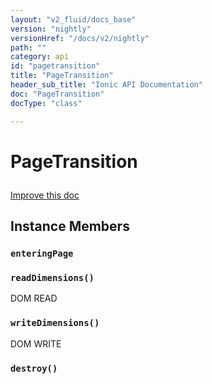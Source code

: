 ```yaml
---
layout: "v2_fluid/docs_base"
version: "nightly"
versionHref: "/docs/v2/nightly"
path: ""
category: api
id: "pagetransition"
title: "PageTransition"
header_sub_title: "Ionic API Documentation"
doc: "PageTransition"
docType: "class"

---
```










<h1 class="api-title">
<a class="anchor" name="page-transition" href="#page-transition"></a>

PageTransition





</h1>

<a class="improve-v2-docs" href="http://github.com/driftyco/ionic/edit/master//Users/mhartington/GitHub/ionic/src/transitions/page-transition.ts#L5">
Improve this doc
</a>










<!-- @usage tag -->


<!-- @property tags -->



<!-- instance methods on the class -->

<h2><a class="anchor" name="instance-members" href="#instance-members"></a>Instance Members</h2>

<div id="enteringPage"></div>

<h3>
<a class="anchor" name="enteringPage" href="#enteringPage"></a>
<code>enteringPage</code>
  

</h3>












<div id="readDimensions"></div>

<h3>
<a class="anchor" name="readDimensions" href="#readDimensions"></a>
<code>readDimensions()</code>
  

</h3>

DOM READ











<div id="writeDimensions"></div>

<h3>
<a class="anchor" name="writeDimensions" href="#writeDimensions"></a>
<code>writeDimensions()</code>
  

</h3>

DOM WRITE











<div id="destroy"></div>

<h3>
<a class="anchor" name="destroy" href="#destroy"></a>
<code>destroy()</code>
  

</h3>















<!-- related link --><!-- end content block -->


<!-- end body block -->

